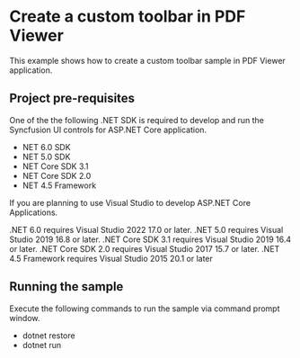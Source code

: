 # Create a custom toolbar in PDF Viewer
This example shows how to create a custom toolbar sample in PDF Viewer application.

## Project pre-requisites
One of the the following .NET SDK is required to develop and run the Syncfusion UI controls for ASP.NET Core application.

* NET 6.0 SDK
* NET 5.0 SDK
* NET Core SDK 3.1
* NET Core SDK 2.0
* NET 4.5 Framework

If you are planning to use Visual Studio to develop ASP.NET Core Applications.

.NET 6.0 requires Visual Studio 2022 17.0 or later.
.NET 5.0 requires Visual Studio 2019 16.8 or later.
.NET Core SDK 3.1 requires Visual Studio 2019 16.4 or later.
.NET Core SDK 2.0 requires Visual Studio 2017 15.7 or later.
.NET 4.5 Framework requires Visual Studio 2015 20.1 or later

## Running the sample
Execute the following commands to run the sample via command prompt window.

* dotnet restore
* dotnet run

